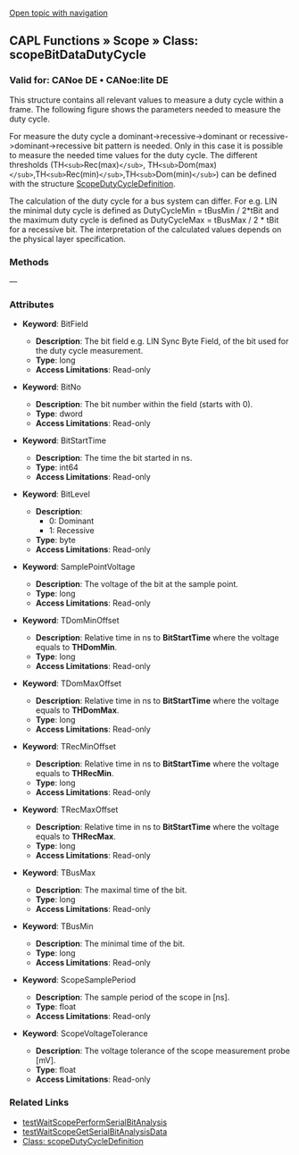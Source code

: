 [Open topic with navigation](../../../../../CANoeDEFamily.htm#Topics/CAPLFunctions/Scope/Classes/CAPLfunctionScopeBitDataDutyCycle.md)

## CAPL Functions » Scope » Class: scopeBitDataDutyCycle

### Valid for: CANoe DE • CANoe:lite DE

This structure contains all relevant values to measure a duty cycle within a frame. The following figure shows the parameters needed to measure the duty cycle.

For measure the duty cycle a dominant->recessive->dominant or recessive->dominant->recessive bit pattern is needed. Only in this case it is possible to measure the needed time values for the duty cycle. The different thresholds (TH`<sub>`Rec(max)`</sub>`, TH`<sub>`Dom(max)`</sub>`,TH`<sub>`Rec(min)`</sub>`,TH`<sub>`Dom(min)`</sub>`) can be defined with the structure [ScopeDutyCycleDefinition](CAPLfunctionScopeDutyCycleDefinition.md).

The calculation of the duty cycle for a bus system can differ. For e.g. LIN the minimal duty cycle is defined as DutyCycleMin = tBusMin / 2*tBit and the maximum duty cycle is defined as DutyCycleMax = tBusMax / 2 * tBit for a recessive bit. The interpretation of the calculated values depends on the physical layer specification.

### Methods

—

### Attributes

- **Keyword**: BitField
  - **Description**: The bit field e.g. LIN Sync Byte Field, of the bit used for the duty cycle measurement.
  - **Type**: long
  - **Access Limitations**: Read-only

- **Keyword**: BitNo
  - **Description**: The bit number within the field (starts with 0).
  - **Type**: dword
  - **Access Limitations**: Read-only

- **Keyword**: BitStartTime
  - **Description**: The time the bit started in ns.
  - **Type**: int64
  - **Access Limitations**: Read-only

- **Keyword**: BitLevel
  - **Description**:
    - 0: Dominant
    - 1: Recessive
  - **Type**: byte
  - **Access Limitations**: Read-only

- **Keyword**: SamplePointVoltage
  - **Description**: The voltage of the bit at the sample point.
  - **Type**: long
  - **Access Limitations**: Read-only

- **Keyword**: TDomMinOffset
  - **Description**: Relative time in ns to **BitStartTime** where the voltage equals to **THDomMin**.
  - **Type**: long
  - **Access Limitations**: Read-only

- **Keyword**: TDomMaxOffset
  - **Description**: Relative time in ns to **BitStartTime** where the voltage equals to **THDomMax**.
  - **Type**: long
  - **Access Limitations**: Read-only

- **Keyword**: TRecMinOffset
  - **Description**: Relative time in ns to **BitStartTime** where the voltage equals to **THRecMin**.
  - **Type**: long
  - **Access Limitations**: Read-only

- **Keyword**: TRecMaxOffset
  - **Description**: Relative time in ns to **BitStartTime** where the voltage equals to **THRecMax**.
  - **Type**: long
  - **Access Limitations**: Read-only

- **Keyword**: TBusMax
  - **Description**: The maximal time of the bit.
  - **Type**: long
  - **Access Limitations**: Read-only

- **Keyword**: TBusMin
  - **Description**: The minimal time of the bit.
  - **Type**: long
  - **Access Limitations**: Read-only

- **Keyword**: ScopeSamplePeriod
  - **Description**: The sample period of the scope in [ns].
  - **Type**: float
  - **Access Limitations**: Read-only

- **Keyword**: ScopeVoltageTolerance
  - **Description**: The voltage tolerance of the scope measurement probe [mV].
  - **Type**: float
  - **Access Limitations**: Read-only

### Related Links

- [testWaitScopePerformSerialBitAnalysis](../../Test/Functions/CAPLfunctionTestWaitScopePerformSerialBitAnalysis.md)
- [testWaitScopeGetSerialBitAnalysisData](../../Test/Functions/CAPLfunctionTestWaitScopeGetSerialBitAnalysisData.md)
- [Class: scopeDutyCycleDefinition](CAPLfunctionScopeDutyCycleDefinition.md)
